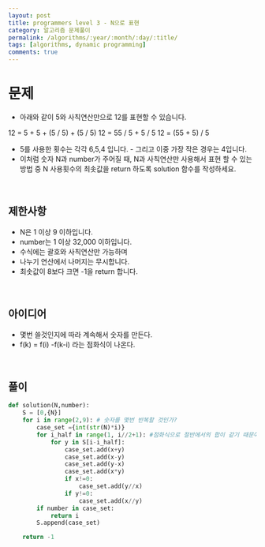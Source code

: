```yaml
---
layout: post
title: programmers level 3 - N으로 표현
category: 알고리즘 문제풀이
permalink: /algorithms/:year/:month/:day/:title/
tags: [algorithms, dynamic programming]
comments: true
---
```


# 문제
- 아래와 같이 5와 사칙연산만으로 12를 표현할 수 있습니다.

12 = 5 + 5 + (5 / 5) + (5 / 5)
12 = 55 / 5 + 5 / 5
12 = (55 + 5) / 5

- 5를 사용한 횟수는 각각 6,5,4 입니다. - 그리고 이중 가장 작은 경우는 4입니다.
- 이처럼 숫자 N과 number가 주어질 때, N과 사칙연산만 사용해서 표현 할 수 있는 방법 중 N 사용횟수의 최솟값을 return 하도록 solution 함수를 작성하세요.
<br>

## 제한사항
- N은 1 이상 9 이하입니다.
- number는 1 이상 32,000 이하입니다.
- 수식에는 괄호와 사칙연산만 가능하며 
- 나누기 연산에서 나머지는 무시합니다.
- 최솟값이 8보다 크면 -1을 return 합니다.
<br>

## 아이디어
- 몇번 쓸것인지에 따라 계속해서 숫자를 만든다.
- f(k) = f(i) -f(k-i) 라는 점화식이 나온다. 
<br>


## 풀이

```python
def solution(N,number):
    S = [0,{N}]
    for i in range(2,9): # 숫자를 몇번 반복할 것인가?
        case_set ={int(str(N)*i)}
        for i_half in range(1, i//2+1): #점화식으로 절반에서의 합이 같기 때문이다. 
            for y in S[i-i_half]:
                case_set.add(x+y)
                case_set.add(x-y)
                case_set.add(y-x)
                case_set.add(x*y)
                if x!=0:
                    case_set.add(y//x)
                if y!=0:
                    case_set.add(x//y)
        if number in case_set:
            return i
        S.append(case_set)

    return -1
```

